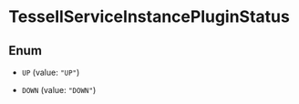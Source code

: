 

# TessellServiceInstancePluginStatus

## Enum


* `UP` (value: `"UP"`)

* `DOWN` (value: `"DOWN"`)



